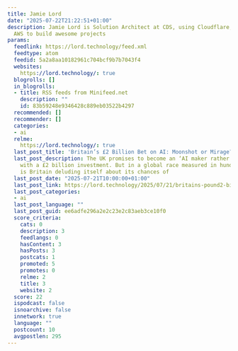 ```yaml
---
title: Jamie Lord
date: "2025-07-22T21:22:51+01:00"
description: Jamie Lord is Solution Architect at CDS, using Cloudflare, Azure and
  AWS to build awesome projects
params:
  feedlink: https://lord.technology/feed.xml
  feedtype: atom
  feedid: 5a2a8aa10182961c704bcf9b7b7043f4
  websites:
    https://lord.technology/: true
  blogrolls: []
  in_blogrolls:
  - title: RSS feeds from Minifeed.net
    description: ""
    id: 83b59248e9346428c889eb03522b4297
  recommended: []
  recommender: []
  categories:
  - ai
  relme:
    https://lord.technology/: true
  last_post_title: 'Britain’s £2 Billion Bet on AI: Moonshot or Mirage?'
  last_post_description: The UK promises to become an ‘AI maker rather than AI taker’
    with a £2 billion investment. But in a global race measured in hundreds of billions,
    is Britain deluding itself about its chances of
  last_post_date: "2025-07-21T10:00:00+01:00"
  last_post_link: https://lord.technology/2025/07/21/britains-pound2-billion-bet-on-ai-moonshot-or-mirage.html
  last_post_categories:
  - ai
  last_post_language: ""
  last_post_guid: ee6adfe296a2e2c23e2c83aeb3ce10f0
  score_criteria:
    cats: 0
    description: 3
    feedlangs: 0
    hasContent: 3
    hasPosts: 3
    postcats: 1
    promoted: 5
    promotes: 0
    relme: 2
    title: 3
    website: 2
  score: 22
  ispodcast: false
  isnoarchive: false
  innetwork: true
  language: ""
  postcount: 10
  avgpostlen: 295
---
```

